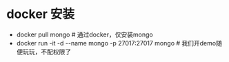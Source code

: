 # docker 安装
- docker pull mongo # 通过docker，仅安装mongo
- docker run -it -d --name mongo -p 27017:27017 mongo # 我们开demo随便玩玩，不配权限了

